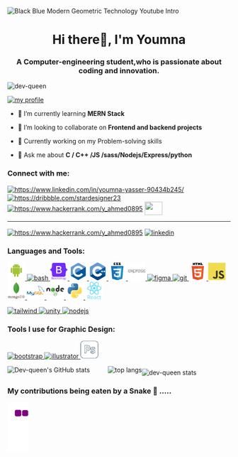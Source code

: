 ![Black   Blue Modern Geometric Technology Youtube Intro](https://user-images.githubusercontent.com/113784291/216832568-012b6162-7386-4baa-8ab9-3cbe30961d14.gif)

<h1 align="center">Hi there🙂, I'm Youmna</h1>
<h3 align="center">A Computer-engineering student,who is passionate about coding and innovation.</h3>

<p align="left"> <img src="https://komarev.com/ghpvc/?username=dev-queen&label=Profile%20views&color=0e75b6&style=flat" alt="dev-queen" /> </p>

<p><a href="https://github.com/Dev-queen" target="_blank" rel="noreferrer"> <img src="https://img.shields.io/github/followers/Dev-queen.svg?style=social&label=Follow&maxAge=2592000" alt="my profile" /> </a> </p>

- 🔭 I’m currently learning **MERN Stack**

- 🙂 I’m looking to collaborate on **Frontend and backend projects**

- 🤺 Currently working on my Problem-solving skills 
<!-- - , you can find me on  -->
- 💬 Ask me about **C / C++ /JS /sass/Nodejs/Express/python**

<h3 align="left">Connect with me:</h3>
<p align="left">
<a href="https://www.linkedin.com/in/youmna-yasser-90434b245/" target="blank"><img align="center" src="https://raw.githubusercontent.com/rahuldkjain/github-profile-readme-generator/master/src/images/icons/Social/linked-in-alt.svg" alt="https://www.linkedin.com/in/youmna-yasser-90434b245/" height="30" width="40" /></a>
<a href="https://dribbble.com/stardesigner23" target="blank"><img align="center" src="https://raw.githubusercontent.com/rahuldkjain/github-profile-readme-generator/master/src/images/icons/Social/dribbble.svg" alt="https://dribbble.com/stardesigner23" height="30" width="40" /></a>
<a href="https://www.hackerrank.com/y_ahmed0895" target="blank"><img align="center" src="https://raw.githubusercontent.com/rahuldkjain/github-profile-readme-generator/master/src/images/icons/Social/hackerrank.svg" alt="https://www.hackerrank.com/y_ahmed0895" height="30" width="40" /></a>
   <a href="https://github.com/Dev-queen" target="blank"><img align="center" src="https://raw.githubusercontent.com/rahuldkjain/github-profile-readme-generator/master/src/images/icons/Social/github.svg" alt="" height="30" width="40" /></a>
</p>
<hr>




<a href="mailto: megaengineer2023@gmail.com" target="blank"><img align="center" src="https://img.shields.io/badge/Gmail-D14836?style=for-the-badge&logo=gmail&logoColor=white" alt="https://www.hackerrank.com/y_ahmed0895"  /></a> <a href="https://www.linkedin.com/in/youmna-yasser-90434b245/" target="blank"><img align="center" src="https://img.shields.io/badge/LinkedIn-0077B5?style=for-the-badge&logo=linkedin&logoColor=white" alt="linkedin"  /></a>


   

<h3 align="left">Languages and Tools:</h3>
<p align="left"> <a href="https://developer.android.com" target="_blank" rel="noreferrer"> <img src="https://raw.githubusercontent.com/devicons/devicon/master/icons/android/android-original-wordmark.svg" alt="android" width="40" height="40"/> </a> <a href="https://www.gnu.org/software/bash/" target="_blank" rel="noreferrer"> <img src="https://www.vectorlogo.zone/logos/gnu_bash/gnu_bash-icon.svg" alt="bash" width="40" height="40"/> </a> <a href="https://getbootstrap.com" target="_blank" rel="noreferrer"> <img src="https://raw.githubusercontent.com/devicons/devicon/master/icons/bootstrap/bootstrap-plain-wordmark.svg" alt="bootstrap" width="40" height="40"/> </a> <a href="https://www.cprogramming.com/" target="_blank" rel="noreferrer"> <img src="https://raw.githubusercontent.com/devicons/devicon/master/icons/c/c-original.svg" alt="c" width="40" height="40"/> </a> <a href="https://www.w3schools.com/cpp/" target="_blank" rel="noreferrer"> <img src="https://raw.githubusercontent.com/devicons/devicon/master/icons/cplusplus/cplusplus-original.svg" alt="cplusplus" width="40" height="40"/> </a> <a href="https://www.w3schools.com/css/" target="_blank" rel="noreferrer"> <img src="https://raw.githubusercontent.com/devicons/devicon/master/icons/css3/css3-original-wordmark.svg" alt="css3" width="40" height="40"/> </a> <a href="https://expressjs.com" target="_blank" rel="noreferrer"> <img src="https://raw.githubusercontent.com/devicons/devicon/master/icons/express/express-original-wordmark.svg" alt="express" width="40" height="40"/> </a> <a href="https://www.figma.com/" target="_blank" rel="noreferrer"> <img src="https://www.vectorlogo.zone/logos/figma/figma-icon.svg" alt="figma" width="40" height="40"/> </a> <a href="https://git-scm.com/" target="_blank" rel="noreferrer"> <img src="https://www.vectorlogo.zone/logos/git-scm/git-scm-icon.svg" alt="git" width="40" height="40"/> </a> <a href="https://www.w3.org/html/" target="_blank" rel="noreferrer"> <img src="https://raw.githubusercontent.com/devicons/devicon/master/icons/html5/html5-original-wordmark.svg" alt="html5" width="40" height="40"/> </a>  <a href="https://developer.mozilla.org/en-US/docs/Web/JavaScript" target="_blank" rel="noreferrer"> <img src="https://raw.githubusercontent.com/devicons/devicon/master/icons/javascript/javascript-original.svg" alt="javascript" width="40" height="40"/> </a> <a href="https://www.mongodb.com/" target="_blank" rel="noreferrer"> <img src="https://raw.githubusercontent.com/devicons/devicon/master/icons/mongodb/mongodb-original-wordmark.svg" alt="mongodb" width="40" height="40"/> </a> <a href="https://www.mysql.com/" target="_blank" rel="noreferrer"> <img src="https://raw.githubusercontent.com/devicons/devicon/master/icons/mysql/mysql-original-wordmark.svg" alt="mysql" width="40" height="40"/> </a> <a href="https://nodejs.org" target="_blank" rel="noreferrer"> <img src="https://raw.githubusercontent.com/devicons/devicon/master/icons/nodejs/nodejs-original-wordmark.svg" alt="nodejs" width="40" height="40"/> </a>  <a href="https://www.python.org" target="_blank" rel="noreferrer"> <img src="https://raw.githubusercontent.com/devicons/devicon/master/icons/python/python-original.svg" alt="python" width="40" height="40"/> </a> <a href="https://reactjs.org/" target="_blank" rel="noreferrer"> <img src="https://raw.githubusercontent.com/devicons/devicon/master/icons/react/react-original-wordmark.svg" alt="react" width="40" height="40"/> </a> 
   
   <a href="https://tailwindcss.com/" target="_blank" rel="noreferrer"> <img src="https://www.vectorlogo.zone/logos/tailwindcss/tailwindcss-icon.svg" alt="tailwind" width="40" height="40"/> </a> <a href="https://unity.com/" target="_blank" rel="noreferrer"> <img src="https://www.vectorlogo.zone/logos/unity3d/unity3d-icon.svg" alt="unity" width="40" height="40"/> </a>
   <a href="" target="_blank" rel="noreferrer"> <img src="https://www.vectorlogo.zone/logos/nodejs/nodejs-icon.svg" alt="nodejs" width="40" height="40"/> </a> 
   
</p>

<h3 align="left">Tools I use for Graphic Design:</h3>

           
 <a href="https://getbootstrap.com" target="_blank" rel="noreferrer">  <img src="https://cdn.jsdelivr.net/gh/devicons/devicon/icons/canva/canva-original.svg"  alt="bootstrap" width="40" height="40"/> </a><a href="https://www.adobe.com/in/products/illustrator.html" target="_blank" rel="noreferrer"> <img src="https://www.vectorlogo.zone/logos/adobe_illustrator/adobe_illustrator-icon.svg" alt="illustrator" width="40" height="40"/> </a> <a href="https://www.photoshop.com/en" target="_blank" rel="noreferrer"> <img src="https://raw.githubusercontent.com/devicons/devicon/master/icons/photoshop/photoshop-line.svg" alt="photoshop" width="40" height="40"/> </a>    


<!--[![Dev-queen's GitHub stats]-->

<img alt ="Dev-queen's GitHub stats" align ="left" width="45%"  src="https://github-readme-stats.vercel.app/api?username=Dev-queen&show_icons=true&theme=tokyonight"/>

<img height="180em" align ="middle"  src="https://github-readme-streak-stats.herokuapp.com/?user=dev-queen&show_icons=true&theme=radical" alt="dev-queen stats" />

<!--[![Top Langs]-->

<img alt ="top langs" align ="left"  src="https://github-readme-stats.vercel.app/api/top-langs/?username=Dev-queen&layout=donut-vertical&show_icons=true&theme=radical"/>
<!--(https://github.com/Dev-queen/github-readme-stats)-->



<!--(https://github.com/Dev-queen/github-readme-stats)-->

<!-- ![Youmna's GitHub stats](https://github-readme-stats.vercel.app/api?username=Dev-queen&show_icons=true&theme=radical)
 -->

<!--<img height="180em" src="https://github-readme-stats.vercel.app/api?username=Dev-queen&show_icons=true&theme=radical" alt="dev-queen stats" /> -->
                                                                                                                                   
<p></p>
<p></p>
<p></p>
<p></p>
<p><h3>My contributions being eaten by a Snake 🐍 .....</h3></p>


![snake gif](https://github.com/Dev-queen/Dev-queen/blob/output/github-contribution-grid-snake.gif)
